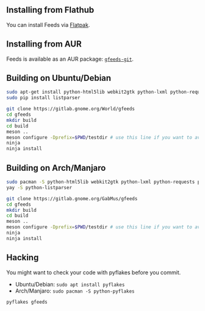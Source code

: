 ## Installing from Flathub

You can install Feeds via [Flatpak](https://flathub.org/apps/details/org.gabmus.gfeeds).

## Installing from AUR

Feeds is available as an AUR package: [`gfeeds-git`](https://aur.archlinux.org/packages/gfeeds-git/).

## Building on Ubuntu/Debian

```bash
sudo apt-get install python-html5lib webkit2gtk python-lxml python-requests python-pygments python-bs4
sudo pip install listparser

git clone https://gitlab.gnome.org/World/gfeeds
cd gfeeds
mkdir build
cd build
meson ..
meson configure -Dprefix=$PWD/testdir # use this line if you want to avoid installing system wide
ninja
ninja install
```

## Building on Arch/Manjaro

```bash
sudo pacman -S python-html5lib webkit2gtk python-lxml python-requests python-pip python-gobject python-feedparser python-pygments python-beautifulsoup4
yay -S python-listparser

git clone https://gitlab.gnome.org/GabMus/gfeeds
cd gfeeds
mkdir build
cd build
meson ..
meson configure -Dprefix=$PWD/testdir # use this line if you want to avoid installing system wide
ninja
ninja install
```

## Hacking

You might want to check your code with pyflakes before you commit.

- Ubuntu/Debian: `sudo apt install pyflakes`
- Arch/Manjaro: `sudo pacman -S python-pyflakes`

```bash
pyflakes gfeeds
```
